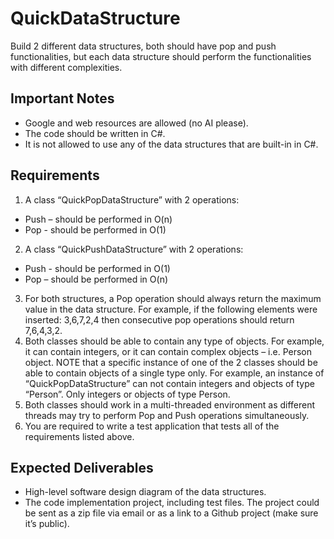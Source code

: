 
# QuickDataStructure

Build 2 different data structures, both should have pop and push functionalities, but each data structure should perform the functionalities with different complexities.

## Important Notes

- Google and web resources are allowed (no AI please).
- The code should be written in C#.
- It is not allowed to use any of the data structures that are built-in in C#.

## Requirements

1. A class “QuickPopDataStructure” with 2 operations:
- Push – should be performed in O(n)
- Pop - should be performed in O(1)
2. A class “QuickPushDataStructure” with 2 operations:
- Push - should be performed in O(1)
- Pop – should be performed in O(n)
3. For both structures, a Pop operation should always return the maximum value in the data structure. For example, if the following elements were inserted: 3,6,7,2,4 then consecutive pop operations should return 7,6,4,3,2.
4. Both classes should be able to contain any type of objects. For example, it can contain integers, or it can contain complex objects – i.e. Person object. NOTE that a specific instance of one of the 2 classes should be able to contain objects of a single type only. For example, an instance of “QuickPopDataStructure” can not contain integers and objects of type “Person”. Only integers or objects of type Person.
5. Both classes should work in a multi-threaded environment as different threads may try to perform Pop and Push operations simultaneously.
6. You are required to write a test application that tests all of the requirements listed above.

## Expected Deliverables

- High-level software design diagram of the data structures.
- The code implementation project, including test files. The project could be sent as a zip file via email or as a link to a Github project (make sure it’s public).
